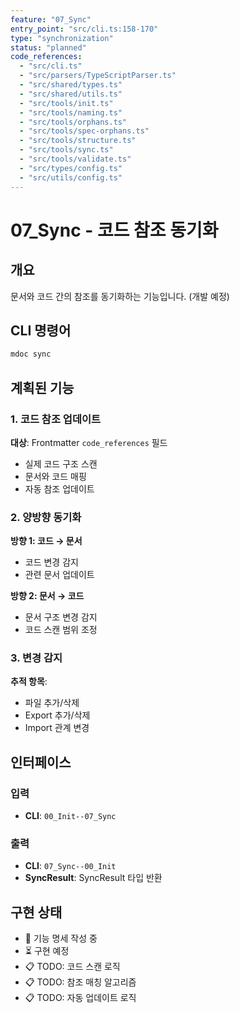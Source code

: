 ```yaml
---
feature: "07_Sync"
entry_point: "src/cli.ts:158-170"
type: "synchronization"
status: "planned"
code_references:
  - "src/cli.ts"
  - "src/parsers/TypeScriptParser.ts"
  - "src/shared/types.ts"
  - "src/shared/utils.ts"
  - "src/tools/init.ts"
  - "src/tools/naming.ts"
  - "src/tools/orphans.ts"
  - "src/tools/spec-orphans.ts"
  - "src/tools/structure.ts"
  - "src/tools/sync.ts"
  - "src/tools/validate.ts"
  - "src/types/config.ts"
  - "src/utils/config.ts"
---
```


# 07_Sync - 코드 참조 동기화

## 개요

문서와 코드 간의 참조를 동기화하는 기능입니다. (개발 예정)

## CLI 명령어

```bash
mdoc sync
```

## 계획된 기능

### 1. 코드 참조 업데이트

**대상**: Frontmatter `code_references` 필드

- 실제 코드 구조 스캔
- 문서와 코드 매핑
- 자동 참조 업데이트

### 2. 양방향 동기화

**방향 1: 코드 → 문서**
- 코드 변경 감지
- 관련 문서 업데이트

**방향 2: 문서 → 코드**
- 문서 구조 변경 감지
- 코드 스캔 범위 조정

### 3. 변경 감지

**추적 항목**:
- 파일 추가/삭제
- Export 추가/삭제
- Import 관계 변경

## 인터페이스

### 입력

- **CLI**: `00_Init--07_Sync`

### 출력

- **CLI**: `07_Sync--00_Init`
- **SyncResult**: SyncResult 타입 반환

## 구현 상태

- 🔄 기능 명세 작성 중
- ⏳ 구현 예정
- 📋 TODO: 코드 스캔 로직
- 📋 TODO: 참조 매칭 알고리즘
- 📋 TODO: 자동 업데이트 로직
